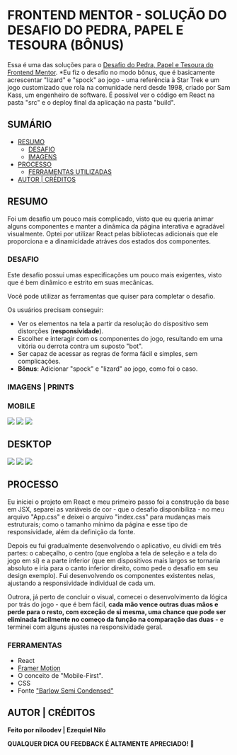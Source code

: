 # FRONTEND MENTOR - SOLUÇÃO DO DESAFIO DO PEDRA, PAPEL E TESOURA (BÔNUS)

Essa é uma das soluções para o [Desafio do Pedra, Papel e Tesoura do Frontend Mentor](https://www.frontendmentor.io/challenges/calculator-app-9lteq5N29).
*Eu fiz o desafio no modo bônus, que é basicamente acrescentar "lizard" e "spock" ao jogo - uma referência à Star Trek e um jogo customizado que rola na comunidade nerd desde 1998, criado por Sam Kass, um engenheiro de software.
É possível ver o código em React na pasta "src" e o deploy final da aplicação na pasta "build".

## SUMÁRIO

- [RESUMO](#overview)
  - [DESAFIO](#the-challenge)
  - [IMAGENS](#screenshot)
- [PROCESSO](#my-process)
  - [FERRAMENTAS UTILIZADAS](#built-with)
- [AUTOR | CRÉDITOS](#author)

## RESUMO
Foi um desafio um pouco mais complicado, visto que eu queria animar alguns componentes e manter a dinâmica da página interativa e agradável visualmente. Optei por utilizar React pelas bibliotecas adicionais que ele proporciona e a dinamicidade atráves dos estados dos componentes.


### DESAFIO

Este desafio possui umas especificações um pouco mais exigentes, visto que é bem dinâmico e estrito em suas mecânicas.

Você pode utilizar as ferramentas que quiser para completar o desafio.

Os usuários precisam conseguir:

- Ver os elementos na tela a partir da resolução do dispositivo sem distorções (**responsividade**).
- Escolher e interagir com os componentes do jogo, resultando em uma vitória ou derrota contra um suposto "bot".
- Ser capaz de acessar as regras de forma fácil e simples, sem complicações.
- **Bônus**: Adicionar "spock" e "lizard" ao jogo, como foi o caso.

### IMAGENS | PRINTS

### MOBILE
![](./screenshots/mobile-home.png)
![](./screenshots/mobile-game.png)
![](./screenshots/mobile-rules.png)

## DESKTOP
![](./screenshots/desktop-home.png)
![](./screenshots/desktop-game.png)
![](./screenshots/desktop-rules.png)

## PROCESSO
Eu iniciei o projeto em React e meu primeiro passo foi a construção da base em JSX, separei as variáveis de cor - que o desafio disponibiliza - no meu arquivo "App.css" e deixei o arquivo "index.css" para mudanças mais estruturais; como o tamanho mínimo da página e esse tipo de responsividade, além da definição da fonte.

Depois eu fui gradualmente desenvolvendo o aplicativo, eu dividi em três partes: o cabeçalho, o centro (que engloba a tela de seleção e a tela do jogo em si) e a parte inferior (que em dispositivos mais largos se tornaria absoluto e iria para o canto inferior direito, como pede o desafio em seu design exemplo). Fui desenvolvendo os componentes existentes nelas, ajustando a responsividade individual de cada um.

Outrora, já perto de concluir o visual, comecei o desenvolvimento da lógica por trás do jogo - que é bem fácil, **cada mão vence outras duas mãos e perde para o resto, com exceção de si mesma, uma chance que pode ser eliminada facilmente no começo da função na comparação das duas** - e terminei com alguns ajustes na responsividade geral.

### FERRAMENTAS

- React
- [Framer Motion](https://www.framer.com/motion/)
- O conceito de "Mobile-First".
- CSS
- Fonte ["Barlow Semi Condensed"](https://fonts.google.com/specimen/Barlow+Semi+Condensed)

## AUTOR | CRÉDITOS
**Feito por niloodev | Ezequiel Nilo**

**QUALQUER DICA OU FEEDBACK É ALTAMENTE APRECIADO! 🐸**